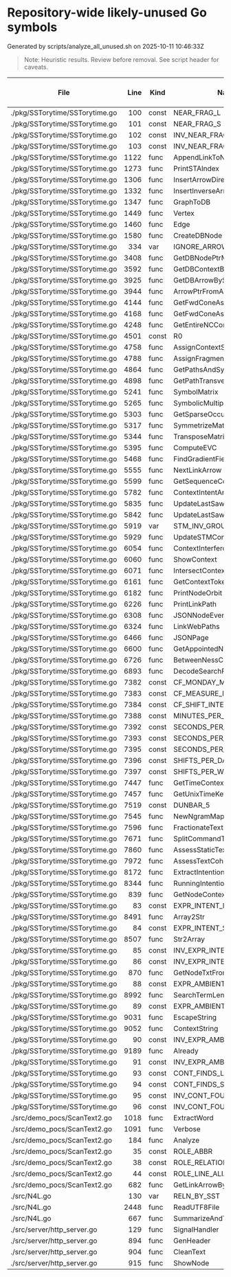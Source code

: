 # Repository-wide likely-unused Go symbols

Generated by scripts/analyze_all_unused.sh on 2025-10-11 10:46:33Z

> Note: Heuristic results. Review before removal. See script header for caveats.

| File | Line | Kind | Name | Package | In-pkg refs | Cross-pkg refs |
|------|------:|------|------|---------|------------:|---------------:|
| ./pkg/SSTorytime/SSTorytime.go | 100 | const | NEAR_FRAG_L | SSTorytime | 0 | 0 |
| ./pkg/SSTorytime/SSTorytime.go | 101 | const | NEAR_FRAG_S | SSTorytime | 0 | 0 |
| ./pkg/SSTorytime/SSTorytime.go | 102 | const | INV_NEAR_FRAG_IN_L | SSTorytime | 0 | 0 |
| ./pkg/SSTorytime/SSTorytime.go | 103 | const | INV_NEAR_FRAG_IN_S | SSTorytime | 0 | 0 |
| ./pkg/SSTorytime/SSTorytime.go | 1122 | func | AppendLinkToNode | SSTorytime | 0 | 0 |
| ./pkg/SSTorytime/SSTorytime.go | 1273 | func | PrintSTAIndex | SSTorytime | 0 | 0 |
| ./pkg/SSTorytime/SSTorytime.go | 1306 | func | InsertArrowDirectory | SSTorytime | 0 | 0 |
| ./pkg/SSTorytime/SSTorytime.go | 1332 | func | InsertInverseArrowDirectory | SSTorytime | 0 | 0 |
| ./pkg/SSTorytime/SSTorytime.go | 1347 | func | GraphToDB | SSTorytime | 0 | 0 |
| ./pkg/SSTorytime/SSTorytime.go | 1449 | func | Vertex | SSTorytime | 0 | 0 |
| ./pkg/SSTorytime/SSTorytime.go | 1460 | func | Edge | SSTorytime | 0 | 0 |
| ./pkg/SSTorytime/SSTorytime.go | 1580 | func | CreateDBNode | SSTorytime | 0 | 0 |
| ./pkg/SSTorytime/SSTorytime.go | 334 | var | IGNORE_ARROWS | SSTorytime | 0 | 0 |
| ./pkg/SSTorytime/SSTorytime.go | 3408 | func | GetDBNodePtrMatchingName | SSTorytime | 0 | 0 |
| ./pkg/SSTorytime/SSTorytime.go | 3592 | func | GetDBContextByPtr | SSTorytime | 0 | 0 |
| ./pkg/SSTorytime/SSTorytime.go | 3925 | func | GetDBArrowBySTType | SSTorytime | 0 | 0 |
| ./pkg/SSTorytime/SSTorytime.go | 3944 | func | ArrowPtrFromArrowsNames | SSTorytime | 0 | 0 |
| ./pkg/SSTorytime/SSTorytime.go | 4144 | func | GetFwdConeAsNodes | SSTorytime | 0 | 0 |
| ./pkg/SSTorytime/SSTorytime.go | 4168 | func | GetFwdConeAsLinks | SSTorytime | 0 | 0 |
| ./pkg/SSTorytime/SSTorytime.go | 4248 | func | GetEntireNCConePathsAsLinks | SSTorytime | 0 | 0 |
| ./pkg/SSTorytime/SSTorytime.go | 4501 | const | R0 | SSTorytime | 0 | 0 |
| ./pkg/SSTorytime/SSTorytime.go | 4758 | func | AssignContextSetCoordinates | SSTorytime | 0 | 0 |
| ./pkg/SSTorytime/SSTorytime.go | 4788 | func | AssignFragmentCoordinates | SSTorytime | 0 | 0 |
| ./pkg/SSTorytime/SSTorytime.go | 4864 | func | GetPathsAndSymmetries | SSTorytime | 0 | 0 |
| ./pkg/SSTorytime/SSTorytime.go | 4898 | func | GetPathTransverseSuperNodes | SSTorytime | 0 | 0 |
| ./pkg/SSTorytime/SSTorytime.go | 5241 | func | SymbolMatrix | SSTorytime | 0 | 0 |
| ./pkg/SSTorytime/SSTorytime.go | 5265 | func | SymbolicMultiply | SSTorytime | 0 | 0 |
| ./pkg/SSTorytime/SSTorytime.go | 5303 | func | GetSparseOccupancy | SSTorytime | 0 | 0 |
| ./pkg/SSTorytime/SSTorytime.go | 5317 | func | SymmetrizeMatrix | SSTorytime | 0 | 0 |
| ./pkg/SSTorytime/SSTorytime.go | 5344 | func | TransposeMatrix | SSTorytime | 0 | 0 |
| ./pkg/SSTorytime/SSTorytime.go | 5395 | func | ComputeEVC | SSTorytime | 0 | 0 |
| ./pkg/SSTorytime/SSTorytime.go | 5468 | func | FindGradientFieldTop | SSTorytime | 0 | 0 |
| ./pkg/SSTorytime/SSTorytime.go | 5555 | func | NextLinkArrow | SSTorytime | 0 | 0 |
| ./pkg/SSTorytime/SSTorytime.go | 5599 | func | GetSequenceContainers | SSTorytime | 0 | 0 |
| ./pkg/SSTorytime/SSTorytime.go | 5782 | func | ContextIntentAnalysis | SSTorytime | 0 | 0 |
| ./pkg/SSTorytime/SSTorytime.go | 5835 | func | UpdateLastSawSection | SSTorytime | 0 | 0 |
| ./pkg/SSTorytime/SSTorytime.go | 5842 | func | UpdateLastSawNPtr | SSTorytime | 0 | 0 |
| ./pkg/SSTorytime/SSTorytime.go | 5919 | var | STM_INV_GROUP | SSTorytime | 0 | 0 |
| ./pkg/SSTorytime/SSTorytime.go | 5929 | func | UpdateSTMContext | SSTorytime | 0 | 0 |
| ./pkg/SSTorytime/SSTorytime.go | 6054 | func | ContextInterferometry | SSTorytime | 0 | 0 |
| ./pkg/SSTorytime/SSTorytime.go | 6060 | func | ShowContext | SSTorytime | 0 | 0 |
| ./pkg/SSTorytime/SSTorytime.go | 6071 | func | IntersectContextParts | SSTorytime | 0 | 0 |
| ./pkg/SSTorytime/SSTorytime.go | 6161 | func | GetContextTokenFrequencies | SSTorytime | 0 | 0 |
| ./pkg/SSTorytime/SSTorytime.go | 6182 | func | PrintNodeOrbit | SSTorytime | 0 | 0 |
| ./pkg/SSTorytime/SSTorytime.go | 6226 | func | PrintLinkPath | SSTorytime | 0 | 0 |
| ./pkg/SSTorytime/SSTorytime.go | 6308 | func | JSONNodeEvent | SSTorytime | 0 | 0 |
| ./pkg/SSTorytime/SSTorytime.go | 6324 | func | LinkWebPaths | SSTorytime | 0 | 0 |
| ./pkg/SSTorytime/SSTorytime.go | 6466 | func | JSONPage | SSTorytime | 0 | 0 |
| ./pkg/SSTorytime/SSTorytime.go | 6600 | func | GetAppointedNodesBySTType | SSTorytime | 0 | 0 |
| ./pkg/SSTorytime/SSTorytime.go | 6726 | func | BetweenNessCentrality | SSTorytime | 0 | 0 |
| ./pkg/SSTorytime/SSTorytime.go | 6893 | func | DecodeSearchField | SSTorytime | 0 | 0 |
| ./pkg/SSTorytime/SSTorytime.go | 7382 | const | CF_MONDAY_MORNING | SSTorytime | 0 | 0 |
| ./pkg/SSTorytime/SSTorytime.go | 7383 | const | CF_MEASURE_INTERVAL | SSTorytime | 0 | 0 |
| ./pkg/SSTorytime/SSTorytime.go | 7384 | const | CF_SHIFT_INTERVAL | SSTorytime | 0 | 0 |
| ./pkg/SSTorytime/SSTorytime.go | 7388 | const | MINUTES_PER_HOUR | SSTorytime | 0 | 0 |
| ./pkg/SSTorytime/SSTorytime.go | 7392 | const | SECONDS_PER_WEEK | SSTorytime | 0 | 0 |
| ./pkg/SSTorytime/SSTorytime.go | 7393 | const | SECONDS_PER_YEAR | SSTorytime | 0 | 0 |
| ./pkg/SSTorytime/SSTorytime.go | 7395 | const | SECONDS_PER_SHIFT | SSTorytime | 0 | 0 |
| ./pkg/SSTorytime/SSTorytime.go | 7396 | const | SHIFTS_PER_DAY | SSTorytime | 0 | 0 |
| ./pkg/SSTorytime/SSTorytime.go | 7397 | const | SHIFTS_PER_WEEK | SSTorytime | 0 | 0 |
| ./pkg/SSTorytime/SSTorytime.go | 7447 | func | GetTimeContext | SSTorytime | 0 | 0 |
| ./pkg/SSTorytime/SSTorytime.go | 7457 | func | GetUnixTimeKey | SSTorytime | 0 | 0 |
| ./pkg/SSTorytime/SSTorytime.go | 7519 | const | DUNBAR_5 | SSTorytime | 0 | 0 |
| ./pkg/SSTorytime/SSTorytime.go | 7545 | func | NewNgramMap | SSTorytime | 0 | 0 |
| ./pkg/SSTorytime/SSTorytime.go | 7596 | func | FractionateTextFile | SSTorytime | 0 | 0 |
| ./pkg/SSTorytime/SSTorytime.go | 7671 | func | SplitCommandText | SSTorytime | 0 | 0 |
| ./pkg/SSTorytime/SSTorytime.go | 7860 | func | AssessStaticTextAnomalies | SSTorytime | 0 | 0 |
| ./pkg/SSTorytime/SSTorytime.go | 7972 | func | AssessTextCoherentCoactivation | SSTorytime | 0 | 0 |
| ./pkg/SSTorytime/SSTorytime.go | 8172 | func | ExtractIntentionalTokens | SSTorytime | 0 | 0 |
| ./pkg/SSTorytime/SSTorytime.go | 8344 | func | RunningIntentionality | SSTorytime | 0 | 0 |
| ./pkg/SSTorytime/SSTorytime.go | 839 | func | GetNodeContext | SSTorytime | 0 | 0 |
| ./pkg/SSTorytime/SSTorytime.go | 83 | const | EXPR_INTENT_L | SSTorytime | 0 | 0 |
| ./pkg/SSTorytime/SSTorytime.go | 8491 | func | Array2Str | SSTorytime | 0 | 0 |
| ./pkg/SSTorytime/SSTorytime.go | 84 | const | EXPR_INTENT_S | SSTorytime | 0 | 0 |
| ./pkg/SSTorytime/SSTorytime.go | 8507 | func | Str2Array | SSTorytime | 0 | 0 |
| ./pkg/SSTorytime/SSTorytime.go | 85 | const | INV_EXPR_INTENT_L | SSTorytime | 0 | 0 |
| ./pkg/SSTorytime/SSTorytime.go | 86 | const | INV_EXPR_INTENT_S | SSTorytime | 0 | 0 |
| ./pkg/SSTorytime/SSTorytime.go | 870 | func | GetNodeTxtFromPtr | SSTorytime | 0 | 0 |
| ./pkg/SSTorytime/SSTorytime.go | 88 | const | EXPR_AMBIENT_L | SSTorytime | 0 | 0 |
| ./pkg/SSTorytime/SSTorytime.go | 8992 | func | SearchTermLen | SSTorytime | 0 | 0 |
| ./pkg/SSTorytime/SSTorytime.go | 89 | const | EXPR_AMBIENT_S | SSTorytime | 0 | 0 |
| ./pkg/SSTorytime/SSTorytime.go | 9031 | func | EscapeString | SSTorytime | 0 | 0 |
| ./pkg/SSTorytime/SSTorytime.go | 9052 | func | ContextString | SSTorytime | 0 | 0 |
| ./pkg/SSTorytime/SSTorytime.go | 90 | const | INV_EXPR_AMBIENT_L | SSTorytime | 0 | 0 |
| ./pkg/SSTorytime/SSTorytime.go | 9189 | func | Already | SSTorytime | 0 | 0 |
| ./pkg/SSTorytime/SSTorytime.go | 91 | const | INV_EXPR_AMBIENT_S | SSTorytime | 0 | 0 |
| ./pkg/SSTorytime/SSTorytime.go | 93 | const | CONT_FINDS_L | SSTorytime | 0 | 0 |
| ./pkg/SSTorytime/SSTorytime.go | 94 | const | CONT_FINDS_S | SSTorytime | 0 | 0 |
| ./pkg/SSTorytime/SSTorytime.go | 95 | const | INV_CONT_FOUND_IN_L | SSTorytime | 0 | 0 |
| ./pkg/SSTorytime/SSTorytime.go | 96 | const | INV_CONT_FOUND_IN_S | SSTorytime | 0 | 0 |
| ./src/demo_pocs/ScanText2.go | 1018 | func | ExtractWord | main | 0 | 0 |
| ./src/demo_pocs/ScanText2.go | 1091 | func | Verbose | main | 0 | 0 |
| ./src/demo_pocs/ScanText2.go | 184 | func | Analyze | main | 0 | 0 |
| ./src/demo_pocs/ScanText2.go | 35 | const | ROLE_ABBR | main | 0 | 0 |
| ./src/demo_pocs/ScanText2.go | 38 | const | ROLE_RELATION | main | 0 | 0 |
| ./src/demo_pocs/ScanText2.go | 44 | const | ROLE_LINE_ALIAS | main | 0 | 0 |
| ./src/demo_pocs/ScanText2.go | 682 | func | GetLinkArrowByName | main | 0 | 0 |
| ./src/N4L.go | 130 | var | RELN_BY_SST | main | 0 | 0 |
| ./src/N4L.go | 2448 | func | ReadUTF8File | main | 0 | 0 |
| ./src/N4L.go | 667 | func | SummarizeAndTestConfig | main | 0 | 0 |
| ./src/server/http_server.go | 129 | func | SignalHandler | main | 0 | 0 |
| ./src/server/http_server.go | 894 | func | GenHeader | main | 0 | 0 |
| ./src/server/http_server.go | 904 | func | CleanText | main | 0 | 0 |
| ./src/server/http_server.go | 915 | func | ShowNode | main | 0 | 0 |
